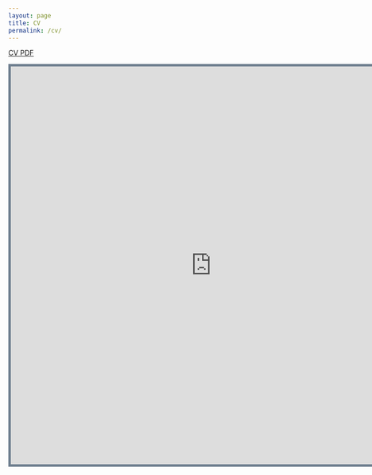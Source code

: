```yaml
---
layout: page
title: CV
permalink: /cv/
---
```


[CV PDF][cv]

<iframe src="https://nbviewer.jupyter.org/github/sharan-naribole/sharan-naribole.github.io/blob/master/CV_sharan_naribole.pdf" width="805" height="800" style="border:thick solid #708090 ;">Your browser does not support the PDF embedding. Please download my cv using the link above. </iframe>

[cv]: https://www.dropbox.com/s/b2qr01x7eovqcbi/CV_sharan_naribole.pdf

